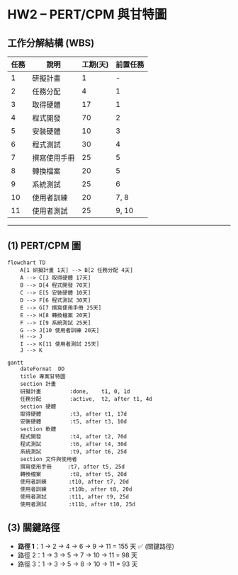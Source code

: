 # HW2 – PERT/CPM 與甘特圖

## 工作分解結構 (WBS)

| 任務 | 說明         | 工期(天) | 前置任務 |
|------|--------------|---------|----------|
| 1    | 研擬計畫     | 1       | -        |
| 2    | 任務分配     | 4       | 1        |
| 3    | 取得硬體     | 17      | 1        |
| 4    | 程式開發     | 70      | 2        |
| 5    | 安裝硬體     | 10      | 3        |
| 6    | 程式測試     | 30      | 4        |
| 7    | 撰寫使用手冊 | 25      | 5        |
| 8    | 轉換檔案     | 20      | 5        |
| 9    | 系統測試     | 25      | 6        |
| 10   | 使用者訓練   | 20      | 7, 8     |
| 11   | 使用者測試   | 25      | 9, 10    |

---

## (1) PERT/CPM 圖

```mermaid
flowchart TD
    A[1 研擬計畫 1天] --> B[2 任務分配 4天]
    A --> C[3 取得硬體 17天]
    B --> D[4 程式開發 70天]
    C --> E[5 安裝硬體 10天]
    D --> F[6 程式測試 30天]
    E --> G[7 撰寫使用手冊 25天]
    E --> H[8 轉換檔案 20天]
    F --> I[9 系統測試 25天]
    G --> J[10 使用者訓練 20天]
    H --> J
    I --> K[11 使用者測試 25天]
    J --> K
```
```mermaid
gantt
    dateFormat  DD
    title 專案甘特圖
    section 計畫
    研擬計畫         :done,    t1, 0, 1d
    任務分配         :active,  t2, after t1, 4d
    section 硬體
    取得硬體         :t3, after t1, 17d
    安裝硬體         :t5, after t3, 10d
    section 軟體
    程式開發         :t4, after t2, 70d
    程式測試         :t6, after t4, 30d
    系統測試         :t9, after t6, 25d
    section 文件與使用者
    撰寫使用手冊     :t7, after t5, 25d
    轉換檔案         :t8, after t5, 20d
    使用者訓練       :t10, after t7, 20d
    使用者訓練       :t10b, after t8, 20d
    使用者測試       :t11, after t9, 25d
    使用者測試       :t11b, after t10, 25d
```
 
## (3) 關鍵路徑 
- **路徑 1**：1 → 2 → 4 → 6 → 9 → 11 = 155 天 ✅ (關鍵路徑)
- 路徑 2：1 → 3 → 5 → 7 → 10 → 11 = 98 天
- 路徑 3：1 → 3 → 5 → 8 → 10 → 11 = 93 天

